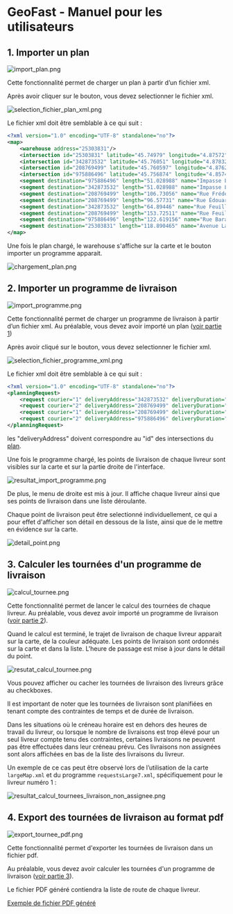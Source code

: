 # GeoFast - Manuel pour les utilisateurs

## <a id="partie1"/>1. Importer un plan

![import_plan.png](ressource/import_plan.png)

Cette fonctionnalité permet de charger un plan à partir d’un fichier xml.

Après avoir cliquer sur le bouton, vous devez selectionner le fichier xml.

![selection_fichier_plan_xml.png](ressource/selection_fichier_plan_xml.png)

Le fichier xml doit être semblable à ce qui suit : <a id="xmlplan"></a>

```xml
<?xml version="1.0" encoding="UTF-8" standalone="no"?>
<map>
    <warehouse address="25303831"/>
    <intersection id="25303831" latitude="45.74979" longitude="4.87572"/>
    <intersection id="342873532" latitude="45.76051" longitude="4.8783274"/>
    <intersection id="208769499" latitude="45.760597" longitude="4.87622"/>
    <intersection id="975886496" latitude="45.756874" longitude="4.8574047"/>
    <segment destination="975886496" length="51.028988" name="Impasse Lafontaine" origin="342873532"/>
    <segment destination="342873532" length="51.028988" name="Impasse Lafontaine" origin="975886496"/>
    <segment destination="208769499" length="106.73056" name="Rue Frédéric Passy" origin="208769499"/>
    <segment destination="208769499" length="96.57731" name="Rue Édouard Aynard" origin="975886496"/>
    <segment destination="342873532" length="64.89446" name="Rue Feuillat" origin="25303831"/>
    <segment destination="208769499" length="153.72511" name="Rue Feuillat" origin="25303831"/>
    <segment destination="975886496" length="122.619156" name="Rue Bara" origin="25303831"/>
    <segment destination="25303831" length="118.890465" name="Avenue Lacassagne" origin="975886496"/>
</map>
```

Une fois le plan chargé, le warehouse s'affiche sur la carte et le bouton importer un programme apparait.

![chargement_plan.png](ressource/chargement_plan.png)

## <a id="partie2"/>2. Importer un programme de livraison

![import_programme.png](ressource/import_programme.png)

Cette fonctionnalité permet de charger un programme de livraison à partir d’un fichier xml.
Au préalable, vous devez avoir importé un plan ([voir partie 1](#xmlplan))

Après avoir cliqué sur le bouton, vous devez selectionner le fichier xml.

![selection_fichier_programme_xml.png](ressource/selection_fichier_programme_xml.png)

Le fichier xml doit être semblable à ce qui suit :

```xml
<?xml version="1.0" encoding="UTF-8" standalone="no"?>
<planningRequest>
    <request courier="1" deliveryAddress="342873532" deliveryDuration="600" deliveryTime="9"/>
    <request courier="2" deliveryAddress="208769499" deliveryDuration="480" deliveryTime="9"/>
    <request courier="1" deliveryAddress="208769499" deliveryDuration="600" deliveryTime="8"/>
    <request courier="2" deliveryAddress="975886496" deliveryDuration="480" deliveryTime="10"/>
</planningRequest>
```

les "deliveryAddress" doivent correspondre au "id" des intersections du [plan](#xmlplan).

Une fois le programme chargé, les points de livraison de chaque livreur sont visibles sur la carte et sur la partie
droite de l'interface.

![resultat_import_programme.png](ressource/resultat_import_programme.png)

De plus, le menu de droite est mis à jour. Il affiche chaque livreur ainsi que ses points de livraison
dans une liste déroulante.

Chaque point de livraison peut être selectionné individuellement, ce qui a pour effet d'afficher son détail en dessous
de la liste, ainsi que de le mettre en évidence sur la carte.

![detail_point.png](ressource/detail_point.png)

## <a id="partie3"/>3. Calculer les tournées d'un programme de livraison

![calcul_tournee.png](ressource/calcul_tournee.png)

Cette fonctionnalité permet de lancer le calcul des tournées de chaque livreur.
Au préalable, vous devez avoir importé un programme de livraison ([voir partie 2](#partie2)).

Quand le calcul est terminé, le trajet de livraison de chaque livreur apparait sur la carte, de la couleur adéquate.
Les points de livraison sont ordonnés sur la carte et dans la liste. L'heure de passage est mise à jour dans le détail
du point.

![resutat_calcul_tournee.png](ressource/resutat_calcul_tournee.png)

Vous pouvez afficher ou cacher les tournées de livraison des livreurs grâce au checkboxes.

Il est important de noter que les tournées de livraison sont planifiées en tenant compte des contraintes de temps et de
durée de livraison.

Dans les situations où le créneau horaire est en dehors des heures de travail du livreur, ou lorsque le nombre de
livraisons est trop élevé pour un seul livreur compte tenu des contraintes, certaines livraisons ne peuvent pas être
effectuées dans leur créneau prévu. Ces livraisons non assignées sont alors affichées en bas de la liste des livraisons
du livreur.

Un exemple de ce cas peut être observé lors de l’utilisation de la carte `largeMap.xml` et du programme
`requestsLarge7.xml`, spécifiquement pour le livreur numéro 1 :

![resultat_calcul_tournees_livraison_non_assignee.png](ressource/resultat_calcul_tournees_livraison_non_assignee.png)

## <a id="partie4"/>4. Export des tournées de livraison au format pdf

![export_tournee_pdf.png](ressource/export_tournee_pdf.png)

Cette fonctionnalité permet d'exporter les tournées de livraison dans un fichier pdf.

Au préalable, vous devez avoir calculer les tournées d'un programme de livraison ([voir partie 3](#partie3)).

Le fichier PDF généré contiendra la liste de route de chaque livreur.

[Exemple de fichier PDF généré](ressource/export-pdf-exemple.pdf)

